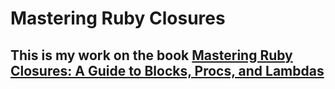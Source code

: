 # Mastering Ruby Closures

## This is my work on the book [Mastering Ruby Closures: A Guide to Blocks, Procs, and Lambdas](https://pragprog.com/book/btrubyclo/mastering-ruby-closures)
